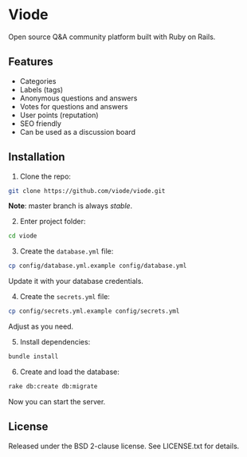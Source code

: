 # Viode

Open source Q&A community platform built with Ruby on Rails.

## Features

+ Categories
+ Labels (tags)
+ Anonymous questions and answers
+ Votes for questions and answers
+ User points (reputation)
+ SEO friendly
+ Can be used as a discussion board

## Installation

1. Clone the repo:

```sh
git clone https://github.com/viode/viode.git
```

**Note**: master branch is always _stable_.

2. Enter project folder:

```sh
cd viode
```

3. Create the `database.yml` file:

```sh
cp config/database.yml.example config/database.yml
```

Update it with your database credentials.

4. Create the `secrets.yml` file:

```sh
cp config/secrets.yml.example config/secrets.yml
```

Adjust as you need.

5. Install dependencies:

```sh
bundle install
```

6. Create and load the database:

```sh
rake db:create db:migrate
```

Now you can start the server.

## License

Released under the BSD 2-clause license. See LICENSE.txt for details.

